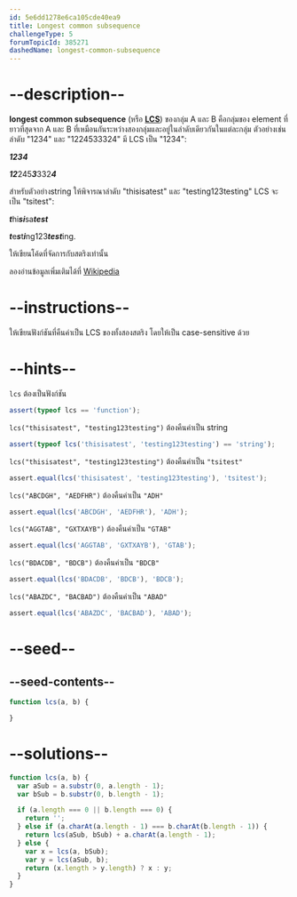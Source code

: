 ```yaml
---
id: 5e6dd1278e6ca105cde40ea9
title: Longest common subsequence
challengeType: 5
forumTopicId: 385271
dashedName: longest-common-subsequence
---
```


# --description--

**longest common subsequence** (หรือ [**LCS**](http://en.wikipedia.org/wiki/Longest_common_subsequence_problem)) ของกลุ่ม A และ B คือกลุ่มของ element ที่ยาวที่สุดจาก A และ B ที่เหมือนกันระหว่างสองกลุ่มและอยู่ในลำดับเดียวกันในแต่ละกลุ่ม ตัวอย่างเช่น ลำดับ "1234" และ "1224533324" มี LCS เป็น "1234":

***1234***

***12***245***3***332***4***

สำหรับตัวอย่างstring ให้พิจารณาลำดับ "thisisatest" และ "testing123testing" LCS จะเป็น "tsitest":

***t***hi***si***sa***test***

***t***e***s***t***i***ng123***test***ing.

ให้เขียนโค้ดที่จัดการกับสตริงเท่านั้น

ลองอ่านข้อมูลเพิ่มเติมได้ที่ [Wikipedia](https://en.wikipedia.org/wiki/Longest_common_subsequence_problem)

# --instructions--

ให้เขียนฟังก์ชันที่คืนค่าเป็น LCS ของทั้งสองสตริง โดยให้เป็น case-sensitive ด้วย

# --hints--

`lcs` ต้องเป็นฟังก์ชัน

```js
assert(typeof lcs == 'function');
```

`lcs("thisisatest", "testing123testing")` ต้องคืนค่าเป็น string

```js
assert(typeof lcs('thisisatest', 'testing123testing') == 'string');
```

`lcs("thisisatest", "testing123testing")` ต้องคืนค่าเป็น `"tsitest"`

```js
assert.equal(lcs('thisisatest', 'testing123testing'), 'tsitest');
```

`lcs("ABCDGH", "AEDFHR")` ต้องคืนค่าเป็น `"ADH"`

```js
assert.equal(lcs('ABCDGH', 'AEDFHR'), 'ADH');
```

`lcs("AGGTAB", "GXTXAYB")` ต้องคืนค่าเป็น `"GTAB"`

```js
assert.equal(lcs('AGGTAB', 'GXTXAYB'), 'GTAB');
```

`lcs("BDACDB", "BDCB")` ต้องคืนค่าเป็น `"BDCB"`

```js
assert.equal(lcs('BDACDB', 'BDCB'), 'BDCB');
```

`lcs("ABAZDC", "BACBAD")` ต้องคืนค่าเป็น `"ABAD"`

```js
assert.equal(lcs('ABAZDC', 'BACBAD'), 'ABAD');
```

# --seed--

## --seed-contents--

```js
function lcs(a, b) {

}
```

# --solutions--

```js
function lcs(a, b) {
  var aSub = a.substr(0, a.length - 1);
  var bSub = b.substr(0, b.length - 1);

  if (a.length === 0 || b.length === 0) {
    return '';
  } else if (a.charAt(a.length - 1) === b.charAt(b.length - 1)) {
    return lcs(aSub, bSub) + a.charAt(a.length - 1);
  } else {
    var x = lcs(a, bSub);
    var y = lcs(aSub, b);
    return (x.length > y.length) ? x : y;
  }
}
```
